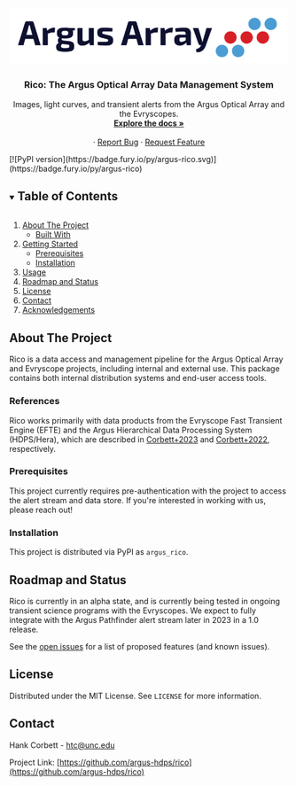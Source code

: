 <!-- PROJECT LOGO -->
<br />
<p align="center">
  <a href="https://github.com/argus-hdps/rico">
    <img src="images/logo.png" alt="Logo">
  </a>

  <h3 align="center">Rico: The Argus Optical Array Data Management System</h3>

  <p align="center">
    Images, light curves, and transient alerts from the Argus Optical Array and the Evryscopes.
    <br />
    <a href="https://github.com/argus-hdps/rico"><strong>Explore the docs »</strong></a>
    <br />
    <br />    ·
    <a href="https://github.com/argus-hdps/rico/issues">Report Bug</a>
    ·
    <a href="https://github.com/argus-hdps/rico/issues">Request Feature</a>
  </p>
</p>
[![PyPI version](https://badge.fury.io/py/argus-rico.svg)](https://badge.fury.io/py/argus-rico)

<!-- TABLE OF CONTENTS -->
<details open="open">
  <summary><h2 style="display: inline-block">Table of Contents</h2></summary>
  <ol>
    <li>
      <a href="#about-the-project">About The Project</a>
      <ul>
        <li><a href="#built-with">Built With</a></li>
      </ul>
    </li>
    <li>
      <a href="#getting-started">Getting Started</a>
      <ul>
        <li><a href="#prerequisites">Prerequisites</a></li>
        <li><a href="#installation">Installation</a></li>
      </ul>
    </li>
    <li><a href="#usage">Usage</a></li>
    <li><a href="#roadmap">Roadmap and Status</a></li>
    <li><a href="#license">License</a></li>
    <li><a href="#contact">Contact</a></li>
    <li><a href="#acknowledgements">Acknowledgements</a></li>
  </ol>
</details>



<!-- ABOUT THE PROJECT -->
## About The Project

Rico is a data access and management pipeline for the Argus Optical Array and
Evryscope projects, including internal and external use. This package contains both internal distribution systems and end-user access tools. 

### References

Rico works primarily with data products from the Evryscope Fast Transient Engine (EFTE)
and the Argus Hierarchical Data Processing System (HDPS/Hera), which are described in
[Corbett+2023](https://iopscience.iop.org/article/10.3847/1538-4365/acbd41#apjsacbd41s7)
and [Corbett+2022](https://arxiv.org/abs/2207.14304), respectively. 

### Prerequisites

This project currently requires pre-authentication with the project to access the alert
stream and data store. If you're interested in working with us, please reach
out! 

### Installation
This project is distributed via PyPI as `argus_rico`. 

<!-- ROADMAP AND STATUS -->
## Roadmap and Status

Rico is currently in an alpha state, and is currently being tested in ongoing transient
science programs with the Evryscopes. We expect to fully integrate with the
Argus Pathfinder alert stream later in 2023 in a 1.0 release. 


See the [open issues](https://github.com/argus-hdps/rico/issues) for a list of proposed features (and known issues).

<!-- LICENSE -->
## License

Distributed under the MIT License. See `LICENSE` for more information.

<!-- CONTACT -->
## Contact

Hank Corbett - htc@unc.edu

Project Link: [https://github.com/argus-hdps/rico](https://github.com/argus-hdps/rico)




<!-- MARKDOWN LINKS & IMAGES -->
<!-- https://www.markdownguide.org/basic-syntax/#reference-style-links -->
<!-- [contributors-shield]: https://img.shields.io/github/contributors/github_username/repo.svg?style=for-the-badge -->
<!-- [contributors-url]: https://github.com/github_username/repo/graphs/contributors -->
<!-- [forks-shield]: https://img.shields.io/github/forks/github_username/repo.svg?style=for-the-badge -->
<!-- [forks-url]: https://github.com/github_username/repo/network/members -->
<!-- [stars-shield]: https://img.shields.io/github/stars/github_username/repo.svg?style=for-the-badge -->
<!-- [stars-url]: https://github.com/github_username/repo/stargazers -->
<!-- [issues-shield]: https://img.shields.io/github/issues/github_username/repo.svg?style=for-the-badge -->
<!-- [issues-url]: https://github.com/github_username/repo/issues -->
<!-- [license-shield]: https://img.shields.io/github/license/github_username/repo.svg?style=for-the-badge -->
<!-- [license-url]: https://github.com/github_username/repo/blob/master/LICENSE.txt -->
<!-- [linkedin-shield]: https://img.shields.io/badge/-LinkedIn-black.svg?style=for-the-badge&logo=linkedin&colorB=555 -->
<!-- [linkedin-url]: https://linkedin.com/in/github_username -->
